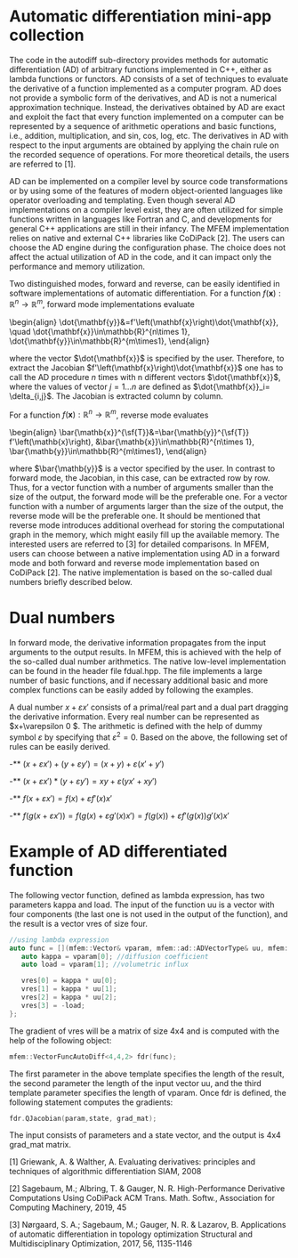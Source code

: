 # Automatic differentiation mini-app collection  

 

The code in the autodiff sub-directory provides methods for automatic differentiation (AD) of arbitrary functions implemented in C++, either as lambda functions or functors.  AD consists of a set of techniques to evaluate the derivative of a function implemented as a computer program. AD  does not provide a symbolic form of the derivatives, and AD is not a numerical approximation technique. Instead, the derivatives obtained by AD are exact and exploit the fact that every function implemented on a computer can be represented by a sequence of arithmetic operations and basic functions, i.e., addition, multiplication, and sin, cos, log, etc. The derivatives in AD with respect to the input arguments are obtained by applying the chain rule on the recorded sequence of operations. For more theoretical details, the users are referred to [1].


AD can be implemented on a compiler level by source code transformations or by using some of the features of modern object-oriented languages like operator overloading and templating. Even though several AD implementations on a compiler level exist, they are often utilized for simple functions written in languages like Fortran and C, and developments for general C++ applications are still in their infancy.  The MFEM implementation relies on native and external C++ libraries like CoDiPack [2].  The users can choose the AD engine during the configuration phase. The choice does not affect the actual utilization of AD  in the code, and it can impact only the performance and memory utilization. 


Two distinguished modes, forward and reverse, can be easily identified in software implementations of automatic differentiation.  For a function $f(\mathbf{x}):\mathbb{R}^n \rightarrow\mathbb{R}^m$, forward mode implementations evaluate

\begin{align}
\dot{\mathbf{y}}&=f'\left(\mathbf{x}\right)\dot{\mathbf{x}}, \quad \dot{\mathbf{x}}\in\mathbb{R}^{n\times 1}, \dot{\mathbf{y}}\in\mathbb{R}^{m\times1},
\end{align}

where the vector $\dot{\mathbf{x}}$ is specified by the user. Therefore, to extract the Jacobian $f'\left(\mathbf{x}\right)\dot{\mathbf{x}}$ one has to call the AD procedure $n$ times with n different vectors $\dot{\mathbf{x}}$, where the values of  vector $j=1\dots n$ are defined as $\dot{\mathbf{x}}_i= \delta_{i,j}$. The Jacobian is extracted column by column. 

For a function $f(\mathbf{x}):\mathbb{R}^n \rightarrow\mathbb{R}^m$, reverse mode evaluates

\begin{align}
\bar{\mathb{x}}^{\sf{T}}&=\bar{\mathb{y}}^{\sf{T}} f'\left(\mathb{x}\right), &\bar{\mathb{x}}\in\mathbb{R}^{n\times 1}, \bar{\mathb{y}}\in\mathbb{R}^{m\times1},
\end{align}

where $\bar{\mathb{y}}$ is a vector specified by the user. In contrast to forward mode, the Jacobian, in this case, can be extracted row by row. Thus, for a vector function with a number of arguments smaller than the size of the output, the forward mode will be the preferable one. For a vector function with a number of arguments larger than the size of the output, the reverse mode will be the preferable one. It should be mentioned that reverse mode introduces additional overhead for storing the computational graph in the memory, which might easily fill up the available memory. The interested users are referred to [3] for detailed comparisons. In MFEM, users can choose between a native implementation using AD in a forward mode and both forward and reverse mode implementation based on CoDiPack [2]. The native implementation is based on the so-called dual numbers briefly described below.  

# Dual numbers

In forward mode, the derivative information propagates from the input arguments to the output results. In MFEM, this is achieved with the help of the so-called dual number arithmetics. The native low-level implementation can be found in the header file fdual.hpp.  The file implements a large number of basic functions, and if necessary additional basic and more complex functions can be easily added by following the examples. 


A dual number  $x+\varepsilon x'$ consists of a primal/real part and a dual part dragging the derivative information. Every real number can be represented as $x+\varepsilon 0 $. The arithmetic is defined with the help of dummy symbol $\varepsilon$ by specifying that $\varepsilon^2=0$. Based on the above, the following set of rules can be easily derived.


-** $\left(x+\varepsilon x'\right)+\left(y+\varepsilon y'\right)=\left(x+y\right)+\varepsilon\left(x'+y'\right)$ 

-** $\left(x+\varepsilon x'\right)*\left(y+\varepsilon y'\right)=xy+\varepsilon\left(yx'+xy'\right)$

-** $f\left(x+\varepsilon x'\right)=f\left(x\right)+\varepsilon f'\left(x\right)x'$

-** $f\left(g \left(x+\varepsilon x'\right) \right)= f\left(g \left(x\right)+\varepsilon g'\left(x\right) x'\right) = f\left(g \left(x \right)\right)+\varepsilon f'\left(g \left(x \right)\right) g'\left(x\right) x'$ 


# Example of AD differentiated function 

The following vector function, defined as lambda expression, has two parameters kappa and load. The input of the function uu is a vector with four components (the last one is not used in the output of the function), and the result is a vector vres of size four.

```c++
//using lambda expression
auto func = [](mfem::Vector& vparam, mfem::ad::ADVectorType& uu, mfem::ad::ADVectorType& vres) {
   auto kappa = vparam[0]; //diffusion coefficient
   auto load = vparam[1]; //volumetric influx

   vres[0] = kappa * uu[0];
   vres[1] = kappa * uu[1];
   vres[2] = kappa * uu[2];
   vres[3] = -load;
};
```
The gradient of vres will be a matrix of size 4x4 and is computed with the help of the following object:
```c++
mfem::VectorFuncAutoDiff<4,4,2> fdr(func);
```
The first parameter in the above template specifies the length of the result, the second parameter the length of the input vector uu, and the third template parameter specifies the length of vparam. Once fdr is defined, the following statement computes the gradients:
```c++
fdr.QJacobian(param,state, grad_mat);
```
The input consists of parameters and a state vector, and the output is 4x4 grad_mat matrix. 




[1] Griewank, A. & Walther, A. Evaluating derivatives: principles and techniques of algorithmic differentiation SIAM, 2008

[2] Sagebaum, M.; Albring, T. & Gauger, N. R. High-Performance Derivative Computations Using CoDiPack ACM Trans. Math. Softw., Association for Computing Machinery, 2019, 45

[3] Nørgaard, S. A.; Sagebaum, M.; Gauger, N. R. & Lazarov, B. Applications of automatic differentiation in topology optimization Structural and Multidisciplinary Optimization, 2017, 56, 1135-1146
